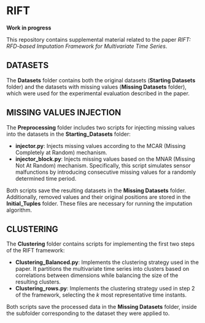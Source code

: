 # RIFT

 **Work in progress**

This repository contains supplemental material related to the paper *RIFT: RFD-based Imputation Framework for Multivariate Time Series*.

## DATASETS

The **Datasets** folder contains both the original datasets (**Starting Datasets** folder) and the datasets with missing values (**Missing Datasets** folder), which were used for the experimental evaluation described in the paper.

## MISSING VALUES INJECTION

The **Preprocessing** folder includes two scripts for injecting missing values into the datasets in the **Starting_Datasets** folder:

- **injector.py**: Injects missing values according to the MCAR (Missing Completely at Random) mechanism.
- **injector_block.py**: Injects missing values based on the MNAR (Missing Not At Random) mechanism. Specifically, this script simulates sensor malfunctions by introducing consecutive missing values for a randomly determined time period.

Both scripts save the resulting datasets in the **Missing Datasets** folder. Additionally, removed values and their original positions are stored in the **Initial_Tuples** folder. These files are necessary for running the imputation algorithm.

## CLUSTERING

The **Clustering** folder contains scripts for implementing the first two steps of the RIFT framework:

- **Clustering_Balanced.py**: Implements the clustering strategy used in the paper. It partitions the multivariate time series into clusters based on correlations between dimensions while balancing the size of the resulting clusters.
- **Clustering_rows.py**: Implements the clustering strategy used in step 2 of the framework, selecting the *k* most representative time instants.

Both scripts save the processed data in the **Missing Datasets** folder, inside the subfolder corresponding to the dataset they were applied to.
